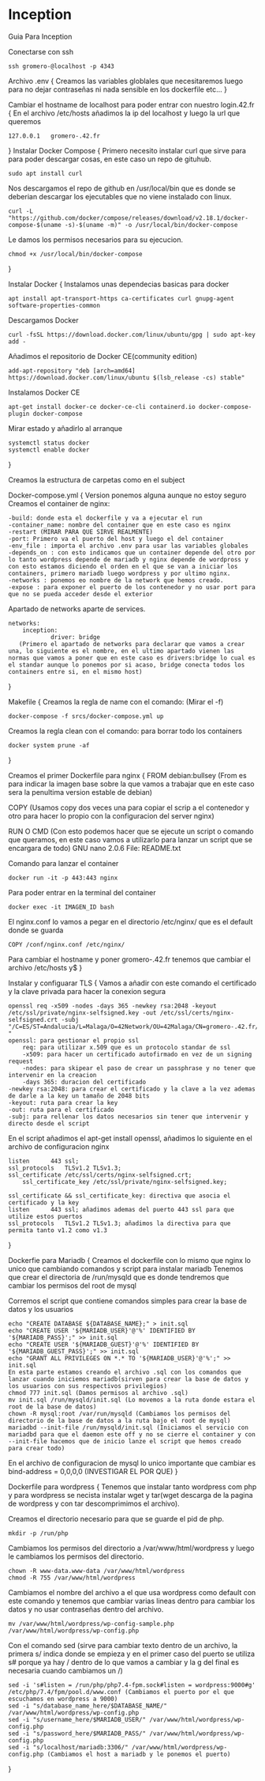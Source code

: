 # Inception

Guia Para Inception

Conectarse con ssh

	ssh gromero-@localhost -p 4343

Archivo .env
{
Creamos las variables globlales que necesitaremos luego para no dejar contraseñas ni nada sensible en los dockerfile etc...
}

Cambiar el hostname de localhost para poder entrar con nuestro login.42.fr
{
En el archivo /etc/hosts añadimos la ip del localhost y luego la url que queremos

	127.0.0.1	gromero-.42.fr
}
Instalar Docker Compose
{
Primero necesito instalar curl que sirve para para poder descargar cosas, en este caso un repo de gituhub.
	
 	sudo apt install curl

Nos descargamos el repo de github en /usr/local/bin que es donde se deberian descargar los ejecutables que no viene instalado con linux.

	curl -L "https://github.com/docker/compose/releases/download/v2.18.1/docker-compose-$(uname -s)-$(uname -m)" -o /usr/local/bin/docker-compose

Le damos los permisos necesarios para su ejecucion.

	chmod +x /usr/local/bin/docker-compose
}

Instalar Docker
{
Instalamos unas dependecias basicas para docker
	
 	apt install apt-transport-https ca-certificates curl gnupg-agent software-properties-common

Descargamos Docker
	
 	curl -fsSL https://download.docker.com/linux/ubuntu/gpg | sudo apt-key add -

Añadimos el repositorio de Docker CE(community edition)
	
 	add-apt-repository "deb [arch=amd64] https://download.docker.com/linux/ubuntu $(lsb_release -cs) stable"

Instalamos Docker CE
	
	apt-get install docker-ce docker-ce-cli containerd.io docker-compose-plugin docker-compose

Mirar estado y añadirlo al arranque

 	systemctl status docker
	systemctl enable docker
}

Creamos la estructura de carpetas como en el subject

Docker-compose.yml
{
Version ponemos alguna aunque no estoy seguro
Creamos el container de nginx:
	
	-build: donde esta el dockerfile y va a ejecutar el run
	-container_name: nombre del container que en este caso es nginx
	-restart (MIRAR PARA QUE SIRVE REALMENTE)
	-port: Primero va el puerto del host y luego el del container
 	-env_file : importa el archivo .env para usar las variables globales
  	-depends_on : con esto indicamos que un container depende del otro por lo tanto wordpress depende de mariadb y nginx depende de wordpross y con esto estamos diciendo el orden en el que se van a iniciar los containers, primero mariadb luego wordpress y por ultimo nginx.
	-networks : ponemos eo nombre de la network que hemos creado.
	-expose : para exponer el puerto de los contenedor y no usar port para que no se pueda acceder desde el exterior

Apartado de networks aparte de services.

	networks:
  		inception:
    			driver: bridge
       (Primero el apartado de networks para declarar que vamos a crear una, lo siguiente es el nombre, en el ultimo apartado vienen las normas que vamos a poner que en este caso es drivers:bridge lo cual es el standar aunque lo ponemos por si acaso, bridge conecta todos los containers entre si, en el mismo host)
}

Makefile
{
Creamos la regla de name con el comando: (Mirar el -f)
	
 	docker-compose -f srcs/docker-compose.yml up

Creamos la regla clean con el comando: para borrar todo los containers

 	docker system prune -af
}

Creamos el primer Dockerfile para nginx
{
FROM debian:bullsey (From es para indicar la imagen base sobre la que vamos a trabajar que en este caso sera la penultima version estable de debian)
	
 COPY (Usamos copy dos veces una para copiar el scrip a el contenedor y otro para hacer lo propio con la configuracion del server nginx)

RUN O CMD (Con esto podemos hacer que se ejecute un script o comando que queramos, en este caso vamos a utilizarlo para lanzar un script que se encargara de todo)
  GNU nano 2.0.6                    File: README.txt

Comando para lanzar el container

	docker run -it -p 443:443 nginx

Para poder entrar en la terminal del container

	docker exec -it IMAGEN_ID bash

El nginx.conf lo vamos a pegar en el directorio /etc/nginx/ que es el default donde se guarda

	COPY /conf/nginx.conf /etc/nginx/

Para cambiar el hostname y poner gromero-.42.fr tenemos que cambiar el archivo /etc/hosts y$
}

Instalar y configuarar TLS
{
Vamos a añadir con este comando el certificado y la clave privada para hacer la conexion segura

	openssl req -x509 -nodes -days 365 -newkey rsa:2048 -keyout /etc/ssl/private/nginx-selfsigned.key -out /etc/ssl/certs/nginx-selfsigned.crt -subj "/C=ES/ST=Andalucia/L=Malaga/O=42Network/OU=42Malaga/CN=gromero-.42.fr/UID=gromero-"
   	openssl: para gestionar el propio ssl
    	req: para utilizar x.509 que es un protocolo standar de ssl
     	-x509: para hacer un certificado autofirmado en vez de un signing request
      	-nodes: para skipear el paso de crear un passphrase y no tener que intervenir en la creacion
       	-days 365: duracion del certificado
	-newkey rsa:2048: para crear el certificado y la clave a la vez ademas de darle a la key un tamaño de 2048 bits
 	-keyout: ruta para crear la key
  	-out: ruta para el certificado
   	-subj: para rellenar los datos necesarios sin tener que intervenir y directo desde el script
  
  En el script añadimos el apt-get install openssl, añadimos lo siguiente en el archivo de configuracion nginx
 	
  	listen		443 ssl;
  	ssl_protocols	TLSv1.2 TLSv1.3;
	ssl_certificate /etc/ssl/certs/nginx-selfsigned.crt;
        ssl_certificate_key /etc/ssl/private/nginx-selfsigned.key;

 	ssl_certificate && ssl_certificate_key: directiva que asocia el certificado y la key
 	listen		443 ssl; añadimos ademas del puerto 443 ssl para que utilize estos puertos
  	ssl_protocols	TLSv1.2 TLSv1.3; añadimos la directiva para que permita tanto v1.2 como v1.3
}

Dockerfie para Mariadb
{
Creamos el dockerfile con lo mismo que nginx lo unico que cambiando comandos y script para instalar mariadb
Tenemos que crear el directoria de /run/mysqld que es donde tendremos que cambiar los permisos del root de mysql

Corremos el script que contiene comandos simples para crear la base de datos y los usuarios
	
 	echo "CREATE DATABASE ${DATABASE_NAME};" > init.sql
	echo "CREATE USER '${MARIADB_USER}'@'%' IDENTIFIED BY '${MARIADB_PASS}';" >> init.sql
	echo "CREATE USER '${MARIADB_GUEST}'@'%' IDENTIFIED BY '${MARIADB_GUEST_PASS}';" >> init.sql
	echo "GRANT ALL PRIVILEGES ON *.* TO '${MARIADB_USER}'@'%';" >> init.sql
 	En esta parte estamos creando el archivo .sql con los comandos que lanzar cuando iniciemos mariadb(sirven para crear la base de datos y los usuarios con sus respectivos privilegios)
  	chmod 777 init.sql (Damos permisos al archivo .sql)
	mv init.sql /run/mysqld/init.sql (Lo movemos a la ruta donde estara el root de la base de datos)
	chown -R mysql:root /var/run/mysqld (Cambiamos los permisos del directorio de la base de datos a la ruta bajo el root de mysql)
 	mariadbd --init-file /run/mysqld/init.sql (Iniciamos el servicio con mariadbd para que el daemon este off y no se cierre el container y con --init-file hacemos que de inicio lanze el script que hemos creado para crear todo)

En el archivo de configuracion de mysql lo unico importante que cambiar es bind-address = 0,0,0,0 (INVESTIGAR EL POR QUE)
}

Dockerfile para wordpress
{
Tenemos que instalar tanto wordpress com php y para wordpress se necista instalar wget y tar(wget descarga de la pagina de wordpress y con tar descomprimimos el archivo).

Creamos el directorio necesario para que se guarde el pid de php.

	mkdir -p /run/php
 
Cambiamos los permisos del directorio a /var/www/html/wordpress y luego le cambiamos los permisos del directorio.

	chown -R www-data.www-data /var/www/html/wordpress
	chmod -R 755 /var/www/html/wordpress

Cambiamos el nombre del archivo a el que usa wordpress como default con este comando y tenemos que cambiar varias lineas dentro para cambiar los datos y no usar contraseñas dentro del archivo.

	mv /var/www/html/wordpress/wp-config-sample.php /var/www/html/wordpress/wp-config.php

 Con el comando sed (sirve para cambiar texto dentro de un archivo, la primera s/ indica donde se empieza y en el primer caso del puerto se utiliza s# porque ya hay / dentro de lo que vamos a cambiar y la g del final es necesaria cuando cambiamos un /)

	sed -i 's#listen = /run/php/php7.4-fpm.sock#listen = wordpress:9000#g' /etc/php/7.4/fpm/pool.d/www.conf (Cambiamos el puerto por el que escuchamos en wordpress a 9000)
 	sed -i "s/database_name_here/$DATABASE_NAME/" /var/www/html/wordpress/wp-config.php
	sed -i "s/username_here/$MARIADB_USER/" /var/www/html/wordpress/wp-config.php
	sed -i "s/password_here/$MARIADB_PASS/" /var/www/html/wordpress/wp-config.php
	sed -i "s/localhost/mariadb:3306/" /var/www/html/wordpress/wp-config.php (Cambiamos el host a mariadb y le ponemos el puerto)
}
